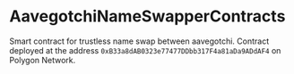 # AavegotchiNameSwapperContracts
Smart contract for trustless name swap between aavegotchi.
Contract deployed at the address ``0xB33a8dAB0323e77477DDbb317F4a81aDa9ADdAF4`` on Polygon Network.
